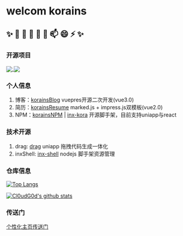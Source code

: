 # welcom korains

## ✨ 🔭 🌱 👯 🤔 💬 📫 😄 ⚡ ✨

### 开源项目
<a href="https://github.com/anuraghazra/github-readme-stats">
  <img align="center" src="https://github-readme-stats.vercel.app/api/pin/?username=kora-KR&repo=resume" />
</a>
<a href="https://github.com/anuraghazra/convoychat">
  <img align="center" src="https://github-readme-stats.vercel.app/api/pin/?username=kora-KR&repo=Blog" />
</a>

<a style='diplay: block; margin: 30px 0'></a>

### 个人信息
1. 博客：[korainsBlog](https://kora-kr.github.io/about/) vuepres开源二次开发(vue3.0)
2. 简历：[korainsResume](http://koras.gitee.io/korains_resume) marked.js + impress.js双模板(vue2.0)
3. NPM：[korainsNPM](https://www.npmjs.com/~korains) | [inx-kora](https://www.npmjs.com/~inx_kora) 开源脚手架，目前支持uniapp与react

### 技术开源
1. drag: [drag](http://test.hhxinfo.com/drag/#/) uniapp 拖拽代码生成一体化
2. inxShell: [inx-shell](https://www.npmjs.com/package/inx-shell) nodejs 脚手架资源管理

### 仓库信息
[![Top Langs](https://github-readme-stats.vercel.app/api/top-langs/?username=kora-KR&theme=tokyonight&show_icons=true)](https://github.com/anuraghazra/github-readme-stats)

[![Cl0udG0d's github stats](https://github-readme-stats.vercel.app/api?username=kora-KR&theme=tokyonight&show_icons=true)](https://github.com/anuraghazra/github-readme-stats)

### 传送门
[个性化主页传送门](https://github.com/anuraghazra/github-readme-stats)
